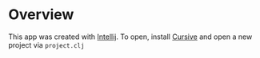 Overview
========

This app was created with [Intellij](https://www.jetbrains.com/idea/). To open, install
[Cursive](https://cursiveclojure.com/) and open a new project via `project.clj`